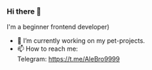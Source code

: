 ### Hi there 👋
I'm a beginner frontend developer)
- 🔭 I’m currently working on my pet-projects.
- 📫 How to reach me:<br>
Telegram: https://t.me/AleBro9999

